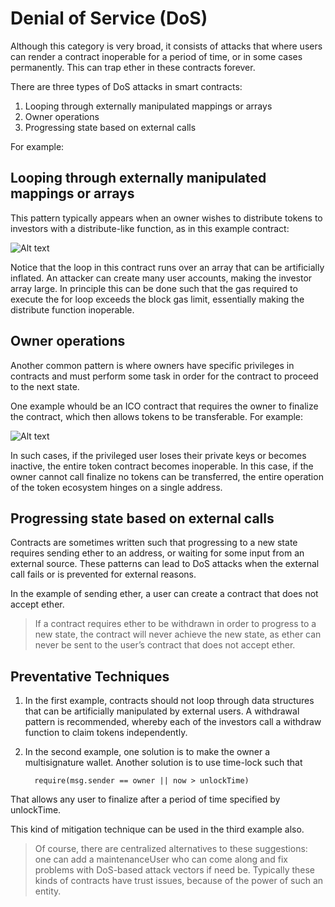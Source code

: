 # Denial of Service (DoS)

Although this category is very broad, it consists of attacks that where users can render a contract inoperable for a period of time, or in some cases permanently. This can trap ether in these contracts forever.

There are three types of DoS attacks in smart contracts:

1. Looping through externally manipulated mappings or arrays
2. Owner operations
3. Progressing state based on external calls

For example:

## Looping through externally manipulated mappings or arrays

This pattern typically appears when an owner wishes to distribute tokens to investors with a distribute-like function, as in this example contract:

![Alt text](<../Common Attack Vectors/image/Denial of Service(DoS)/DistributeTokens.png>)

Notice that the loop in this contract runs over an array that can be artificially inflated. An attacker can create many user accounts, making the investor array large. In principle this can be done such that the gas required to execute the for loop exceeds the block gas limit, essentially making the distribute function inoperable.

## Owner operations

Another common pattern is where owners have specific privileges in contracts and must perform some task in order for the contract to proceed to the next state.

One example whould be an ICO contract that requires the owner to finalize the contract, which then allows tokens to be transferable. For example:

![Alt text](<../Common Attack Vectors/image/Denial of Service(DoS)/DoS\_Finalize.png>)

In such cases, if the privileged user loses their private keys or becomes inactive, the entire token contract becomes inoperable. In this case, if the owner cannot call finalize no tokens can be transferred, the entire operation of the token ecosystem hinges on a single address.

## Progressing state based on external calls

Contracts are sometimes written such that progressing to a new state requires sending ether to an address, or waiting for some input from an external source. These patterns can lead to DoS attacks when the external call fails or is prevented for external reasons.

In the example of sending ether, a user can create a contract that does not accept ether.

> If a contract requires ether to be withdrawn in order to progress to a new state, the contract will never achieve the new state, as ether can never be sent to the user’s contract that does not accept ether.

## Preventative Techniques

1. In the first example, contracts should not loop through data structures that can be artificially manipulated by external users. A withdrawal pattern is recommended, whereby each of the investors call a withdraw function to claim tokens independently.
2.  In the second example, one solution is to make the owner a multisignature wallet. Another solution is to use time-lock such that

    ```
      require(msg.sender == owner || now > unlockTime)
    ```

That allows any user to finalize after a period of time specified by unlockTime.

This kind of mitigation technique can be used in the third example also.

> Of course, there are centralized alternatives to these suggestions: one can add a maintenanceUser who can come along and fix problems with DoS-based attack vectors if need be. Typically these kinds of contracts have trust issues, because of the power of such an entity.
